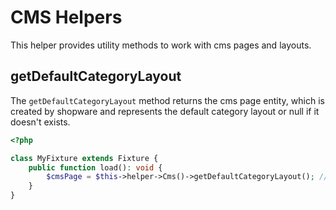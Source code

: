 # CMS Helpers

This helper provides utility methods to work with cms pages and layouts.

## getDefaultCategoryLayout

The `getDefaultCategoryLayout` method returns the cms page entity, which is created by shopware and represents the default category layout or null if it doesn't exists.

```php
<?php

class MyFixture extends Fixture {
    public function load(): void {
        $cmsPage = $this->helper->Cms()->getDefaultCategoryLayout(); // [!code focus]
    }
}
```
